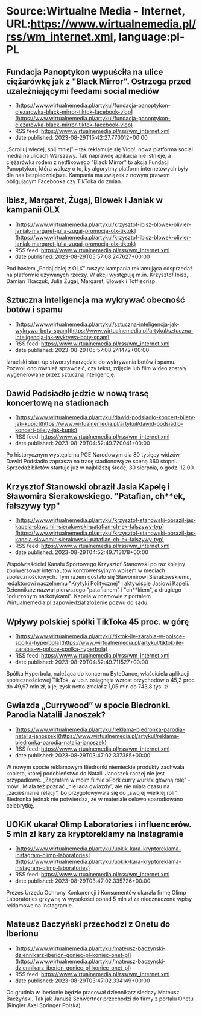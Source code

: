 # Source:Wirtualne Media - Internet, URL:https://www.wirtualnemedia.pl/rss/wm_internet.xml, language:pl-PL

## Fundacja Panoptykon wypuściła na ulice ciężarówkę jak z "Black Mirror". Ostrzega przed uzależniającymi feedami social mediów
 - [https://www.wirtualnemedia.pl/artykul/fundacja-panoptykon-ciezarowka-black-mirror-tiktok-facebook-vlop](https://www.wirtualnemedia.pl/artykul/fundacja-panoptykon-ciezarowka-black-mirror-tiktok-facebook-vlop)
 - RSS feed: https://www.wirtualnemedia.pl/rss/wm_internet.xml
 - date published: 2023-08-29T15:42:27.770012+00:00

„Scrolluj więcej, śpij mniej" – tak reklamuje się Vlop!, nowa platforma social media na ulicach Warszawy. Tak naprawdę aplikacja nie istnieje, a ciężarówka rodem z netflixowego "Black Mirror" to akcja Fundacji Panoptykon, która walczy o to, by algorytmy platform internetowych były dla nas bezpieczniejsze. Kampania ma związek z nowym prawem obligującym Facebooka czy TikToka do zmian.

## Ibisz, Margaret, Żugaj, Blowek i Janiak w kampanii OLX
 - [https://www.wirtualnemedia.pl/artykul/krzysztof-ibisz-blowek-olivier-janiak-margaret-julia-zugaj-promocja-olx-tiktok](https://www.wirtualnemedia.pl/artykul/krzysztof-ibisz-blowek-olivier-janiak-margaret-julia-zugaj-promocja-olx-tiktok)
 - RSS feed: https://www.wirtualnemedia.pl/rss/wm_internet.xml
 - date published: 2023-08-29T05:57:08.247627+00:00

Pod hasłem „Podaj dalej z OLX” ruszyła kampania reklamująca odsprzedaż na platformie używanych rzeczy. W akcji występują m.in. Krzysztof Ibisz, Damian Tkaczuk, Julia Żugaj, Margaret, Blowek i Toffiecrisp.

## Sztuczna inteligencja ma wykrywać obecność botów i spamu
 - [https://www.wirtualnemedia.pl/artykul/sztuczna-inteligencja-jak-wykrywa-boty-spam](https://www.wirtualnemedia.pl/artykul/sztuczna-inteligencja-jak-wykrywa-boty-spam)
 - RSS feed: https://www.wirtualnemedia.pl/rss/wm_internet.xml
 - date published: 2023-08-29T05:57:08.241472+00:00

Izraelski start-up stworzył narzędzie do wykrywania botów i spamu. Pozwoli ono również sprawdzić, czy tekst, zdjęcie lub film wideo zostały wygenerowane przez sztuczną inteligencję.

## Dawid Podsiadło jedzie w nową trasę koncertową na stadionach
 - [https://www.wirtualnemedia.pl/artykul/dawid-podsiadlo-koncert-bilety-jak-kupic](https://www.wirtualnemedia.pl/artykul/dawid-podsiadlo-koncert-bilety-jak-kupic)
 - RSS feed: https://www.wirtualnemedia.pl/rss/wm_internet.xml
 - date published: 2023-08-29T04:52:49.720041+00:00

Po historycznym występie na PGE Narodowym dla 80 tysięcy widzów, Dawid Podsiadło zaprasza na trasę stadionową ze sceną 360 stopni. Sprzedaż biletów startuje już w najbliższą środę, 30 sierpnia, o godz. 12.00.

## Krzysztof Stanowski obraził Jasia Kapelę i Sławomira Sierakowskiego. "Patafian, ch**ek, fałszywy typ"
 - [https://www.wirtualnemedia.pl/artykul/krzysztof-stanowski-obrazil-jas-kapela-slawomir-sierakowski-patafian-ch-ek-falszywy-typ](https://www.wirtualnemedia.pl/artykul/krzysztof-stanowski-obrazil-jas-kapela-slawomir-sierakowski-patafian-ch-ek-falszywy-typ)
 - RSS feed: https://www.wirtualnemedia.pl/rss/wm_internet.xml
 - date published: 2023-08-29T04:52:49.713178+00:00

Współwłaściciel Kanału Sportowego Krzysztof Stanowski po raz kolejny zbulwersował internautów kontrowersyjnym wpisem w mediach społecznościowych. Tym razem dostało się Sławomirowi Sierakowskiemu, redaktorowi naczelnemu "Krytyki Politycznej" i aktywiście Jasiowi Kapeli. Dziennikarz nazwał pierwszego "patafianem" i "ch**kiem", a drugiego "odurzonym narkotykami". Kapela w rozmowie z portalem Wirtualnemedia.pl zapowiedział złożenie pozwu do sądu.

## Wpływy polskiej spółki TikToka 45 proc. w górę
 - [https://www.wirtualnemedia.pl/artykul/tiktok-ile-zarabia-w-polsce-spolka-hyperbola](https://www.wirtualnemedia.pl/artykul/tiktok-ile-zarabia-w-polsce-spolka-hyperbola)
 - RSS feed: https://www.wirtualnemedia.pl/rss/wm_internet.xml
 - date published: 2023-08-29T04:52:49.711527+00:00

Spółka Hyperbola, należąca do koncernu ByteDance, właściciela aplikacji społecznościowej TikTok, w ub.r. osiągnęła wzrost przychodów o 45,2 proc. do 49,97 mln zł, a jej zysk netto zmalał z 1,05 mln do 743,8 tys. zł.

## Gwiazda „Currywood” w spocie Biedronki. Parodia Natalii Janoszek?
 - [https://www.wirtualnemedia.pl/artykul/reklama-biedronka-parodia-natalia-janoszek](https://www.wirtualnemedia.pl/artykul/reklama-biedronka-parodia-natalia-janoszek)
 - RSS feed: https://www.wirtualnemedia.pl/rss/wm_internet.xml
 - date published: 2023-08-29T03:47:02.337385+00:00

W nowym spocie reklamowym Biedronki niemieckie produkty zachwala kobieta, której podobieństwo do Natalii Janoszek raczej nie jest przypadkowe. „Zagrałam w moim filmie »Pork curry wurst« główną rolę” - mówi. Miała też poznać „nie lada gwiazdy”, ale nie miała czasu na „zacieśnianie relacji”, bo przygotowywała się do „swojej wielkiej roli”. Biedronka jednak nie potwierdza, że w materiale celowo sparodiowano celebrytkę.

## UOKiK ukarał Olimp Laboratories i influencerów. 5 mln zł kary za kryptoreklamy na Instagramie
 - [https://www.wirtualnemedia.pl/artykul/uokik-kara-kryptoreklama-instagram-olimp-laboratories](https://www.wirtualnemedia.pl/artykul/uokik-kara-kryptoreklama-instagram-olimp-laboratories)
 - RSS feed: https://www.wirtualnemedia.pl/rss/wm_internet.xml
 - date published: 2023-08-29T03:47:02.335726+00:00

Prezes Urzędu Ochrony Konkurencji i Konsumentów ukarała firmę Olimp Laboratories grzywną w wysokości ponad 5 mln zł za nieoznaczone wpisy reklamowe na Instagramie.

## Mateusz Baczyński przechodzi z Onetu do Iberionu
 - [https://www.wirtualnemedia.pl/artykul/mateusz-baczynski-dziennikarz-iberion-goniec-pl-koniec-onet-pl](https://www.wirtualnemedia.pl/artykul/mateusz-baczynski-dziennikarz-iberion-goniec-pl-koniec-onet-pl)
 - RSS feed: https://www.wirtualnemedia.pl/rss/wm_internet.xml
 - date published: 2023-08-29T03:47:02.334149+00:00

Od grudnia w Iberionie będzie pracował dziennikarz śledczy Mateusz Baczyński. Tak jak Janusz Schwertner przechodzi do firmy z portalu Onetu (Ringier Axel Springer Polska).

